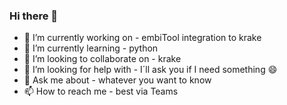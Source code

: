 ### Hi there 👋

- 🔭 I’m currently working on - embiTool integration to krake
- 🌱 I’m currently learning - python
- 👯 I’m looking to collaborate on - krake
- 🤔 I’m looking for help with - I´ll ask you if I need something 😄
- 💬 Ask me about - whatever you want to know
- 📫 How to reach me - best via Teams

<!--
**Fab976-emb/Fab976-emb** is a ✨ _special_ ✨ repository because its `README.md` (this file) appears on your GitHub profile.

Here are some ideas to get you started:

- 🔭 I’m currently working on ...
- 🌱 I’m currently learning ...
- 👯 I’m looking to collaborate on ...
- 🤔 I’m looking for help with ...
- 💬 Ask me about ...
- 📫 How to reach me: ...
- 😄 Pronouns: ...
- ⚡ Fun fact: ...
-->
